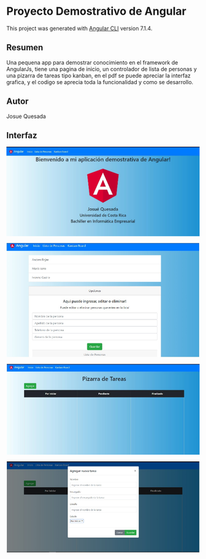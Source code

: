 # Proyecto Demostrativo de Angular

This project was generated with [Angular CLI](https://github.com/angular/angular-cli) version 7.1.4.

## Resumen

Una pequena app para demostrar conocimiento en el framework de AngularJs,
tiene una pagina de inicio, un controlador de lista de personas y una pizarra de
tareas tipo kanban, en el pdf se puede apreciar la interfaz grafica, y el codigo
se aprecia toda la funcionalidad y como se desarrollo.

## Autor 

Josue Quesada

## Interfaz

![Screenshot](Inicio.jpg)


![Screenshot](ListaPersonas.jpg)


![Screenshot](Kanban.jpg)


![Screenshot](KanbanIngresar.jpg)

